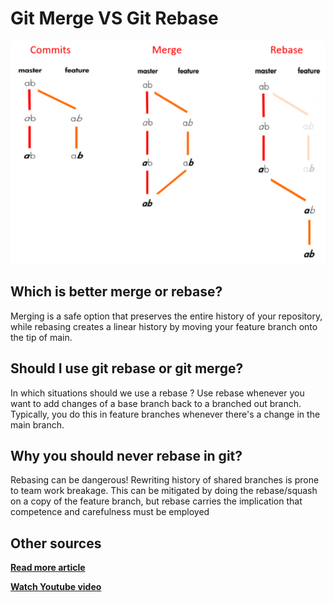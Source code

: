 # Git Merge VS Git Rebase
![](https://github.com/amirkangarloo/git-merge-vs-git-rebase/blob/master/img/merge-vs-rebase.png?raw=true)

## Which is better merge or rebase?
Merging is a safe option that preserves the entire history of your repository, while rebasing creates a linear history by moving your feature branch onto the tip of main.

## Should I use git rebase or git merge?
In which situations should we use a rebase ? Use rebase whenever you want to add changes of a base branch back to a branched out branch. Typically, you do this in feature branches whenever there's a change in the main branch.

## Why you should never rebase in git?
Rebasing can be dangerous! Rewriting history of shared branches is prone to team work breakage. This can be mitigated by doing the rebase/squash on a copy of the feature branch, but rebase carries the implication that competence and carefulness must be employed

## Other sources

[**Read more article**](https://medium.datadriveninvestor.com/git-rebase-vs-merge-cc5199edd77c)

[**Watch Youtube video**](https://www.youtube.com/watch?v=CRlGDDprdOQ)
